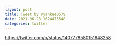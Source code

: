 ```yaml
--- 
layout: post 
title: Tweet by @yankee0579 
date: 2021-06-23 1624475548 
categories: twitter 
--- 
```

https://twitter.com/o/status/1407778580151648258
